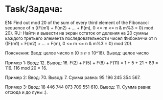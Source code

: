 # Task/Задача: 
EN: Find out mod 20 of the sum of every third element of the Fibonacci sequence of n ((F(m1) + F(m2) + … + F(m), 0 <= m <= n & m%3 = 0) mod 20).
RU: Найти и вывести на экран остаток от деления на 20 суммы каждого третьего элемента последовательности чисел Фибоначчи от n ((F(m1) + F(m2) + … + F(m), 0 <= m <= n & m%3 = 0) mod 20).


Пояснения:
Ввод: целое число n (0 ≤ 𝑛 ≤ 10^18).
Вывод: целое число

Пример 1:
Ввод: 12.
Вывод: 16.
F(2) + F(5) + F(8) + F(11) = 1 + 5 + 21 + 89 = 116.
116 mod 20 = 16.

Пример 2:
Ввод: 70.
Вывод: 7.
Сумма равна: 95 196 245 354 567.

Пример 3:
Ввод: 18 446 744 073 709 551 610.
Вывод: 11.
Сумма равна: отсюда и до луны :).
